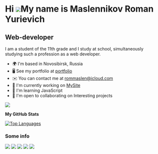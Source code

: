 Hi ![](https://user-images.githubusercontent.com/18350557/176309783-0785949b-9127-417c-8b55-ab5a4333674e.gif)My name is Maslennikov Roman Yurievich
===================================================================================================================================================

Web-developer
-------------

I am a student of the 11th grade and I study at school, simultaneously studying such a profession as a web developer.

* 🌍  I'm based in Novosibirsk, Russia
* 🖥️  See my portfolio at [portfolio](http://github.com/FBI124/portfolio)
* ✉️  You can contact me at [rommaslen@icloud.com](mailto:rommaslen@icloud.com)
* 🚀  I'm currently working on [MySite](http://maslennikovsite.ru)
* 🧠  I'm learning JavaScript
* 🤝  I'm open to collaborating on Interesting projects

<a href="https://www.github.com/FBI124" target="_blank" rel="noreferrer"><img
src="https://img.shields.io/github/followers/FBI124?logo=github&style=for-the-badge&color=0891b2&labelColor=1c1917" /></a>



<b>My GitHub Stats</b>

<a href="https://github.com/FBI124" align="left"><img src="https://github-readme-stats.vercel.app/api/top-langs/?username=FBI124&langs_count=10&title_color=0891b2&text_color=ffffff&icon_color=0891b2&bg_color=1c1917&hide_border=true&locale=en&custom_title=Top%20%Languages" alt="Top Languages" /></a>
### **Some info**



![](https://github-profile-summary-cards.vercel.app/api/cards/profile-details?username=fbi124&theme=solarized_dark)
![](https://github-profile-summary-cards.vercel.app/api/cards/most-commit-language?username=fbi124&theme=solarized_dark)
![](https://github-profile-summary-cards.vercel.app/api/cards/repos-per-language?username=fbi124&theme=solarized_dark)
![](https://github-profile-summary-cards.vercel.app/api/cards/stats?username=fbi124&theme=solarized_dark)
![](https://github-profile-summary-cards.vercel.app/api/cards/productive-time?username=fbi124&theme=solarized_dark)










